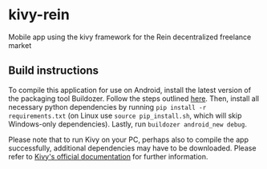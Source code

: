 # kivy-rein

Mobile app using the kivy framework for the Rein decentralized freelance market

## Build instructions

To compile this application for use on Android, install the latest version of the packaging tool Buildozer. Follow the steps outlined [here](https://kivy.org/docs/guide/packaging-android.html). Then, install all necessary python dependencies by running `pip install -r requirements.txt` (on Linux use `source pip_install.sh`, which will skip Windows-only dependencies). Lastly, run `buildozer android_new debug`.

Please note that to run Kivy on your PC, perhaps also to compile the app successfully, additional dependencies may have to be downloaded. Please refer to [Kivy's official documentation](https://kivy.org/docs/installation/installation.html) for further information.
